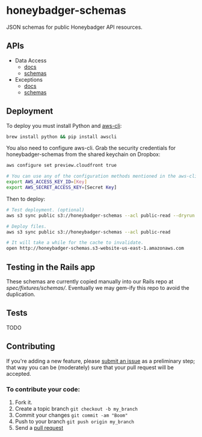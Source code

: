 # honeybadger-schemas

JSON schemas for public Honeybadger API resources.

## APIs

- Data Access
  - [docs](https://docs.honeybadger.io/api/data.html)
  - [schemas](./data/)
- Exceptions
  - [docs](https://docs.honeybadger.io/api/exceptions.html)
  - [schemas](./exceptions/)

## Deployment

To deploy you must install Python and [aws-cli](https://github.com/aws/aws-cli):

```sh
brew install python && pip install awscli
```

You also need to configure aws-cli. Grab the security credentials for
honeybadger-schemas from the shared keychain on Dropbox:

```sh
aws configure set preview.cloudfront true

# You can use any of the configuration methods mentioned in the aws-cli README.
export AWS_ACCESS_KEY_ID=[Key]
export AWS_SECRET_ACCESS_KEY=[Secret Key]
```

Then to deploy:

```sh
# Test deployment. (optional)
aws s3 sync public s3://honeybadger-schemas --acl public-read --dryrun

# Deploy files.
aws s3 sync public s3://honeybadger-schemas --acl public-read

# It will take a while for the cache to invalidate.
open http://honeybadger-schemas.s3-website-us-east-1.amazonaws.com
```

## Testing in the Rails app

These schemas are currently copied manually into our Rails repo at
*spec/fixtures/schemas/*. Eventually we may gem-ify this repo to avoid the
duplication.

## Tests

TODO

## Contributing

If you're adding a new feature, please [submit an
issue](https://bitbucket.org/honeybadgerio/honeybadger-schemas/issues/new) as a
preliminary step; that way you can be (moderately) sure that your pull request
will be accepted.

### To contribute your code:

1. Fork it.
2. Create a topic branch `git checkout -b my_branch`
3. Commit your changes `git commit -am "Boom"`
3. Push to your branch `git push origin my_branch`
4. Send a [pull request](https://bitbucket.org/honeybadgerio/honeybadger-schemas/pull-requests/)
